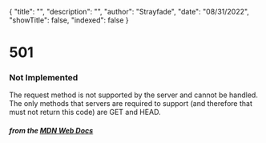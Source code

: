 {
    "title": "",
    "description": "",
    "author": "Strayfade",
    "date": "08/31/2022",
    "showTitle": false,
    "indexed": false
}
# 501
### Not Implemented

The request method is not supported by the server and cannot be handled. The only methods that servers are required to support (and therefore that must not return this code) are GET and HEAD.

#### *from the [MDN Web Docs](https://developer.mozilla.org/en-US/docs/Web/HTTP/Status)* 